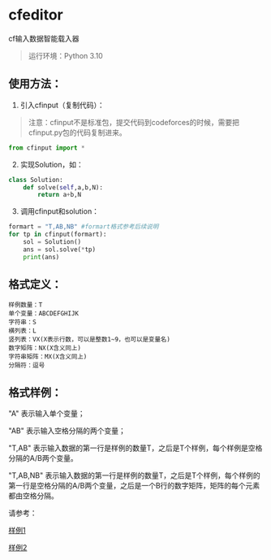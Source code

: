 # cfeditor

cf输入数据智能载入器

> 运行环境：Python 3.10

## 使用方法：

1. 引入cfinput（复制代码）：

> 注意：cfinput不是标准包，提交代码到codeforces的时候，需要把cfinput.py包的代码复制进来。

```python []
from cfinput import *
```

2. 实现Solution，如：

```python []
class Solution:
    def solve(self,a,b,N):
        return a+b,N
```

3. 调用cfinput和solution：

```python []
formart = "T,AB,NB" #formart格式参考后续说明
for tp in cfinput(formart):
    sol = Solution()
    ans = sol.solve(*tp)
    print(ans)
```

## 格式定义：

    样例数量：T
    单个变量：ABCDEFGHIJK
    字符串：S
    横列表：L
    竖列表：VX(X表示行数，可以是整数1~9，也可以是变量名)
    数字矩阵：NX(X含义同上)
    字符串矩阵：MX(X含义同上)
    分隔符：逗号

## 格式样例：

"A" 表示输入单个变量；

"AB" 表示输入空格分隔的两个变量；

"T,AB" 表示输入数据的第一行是样例的数量T，之后是T个样例，每个样例是空格分隔的A/B两个变量。

"T,AB,NB" 表示输入数据的第一行是样例的数量T，之后是T个样例，每个样例的第一行是空格分隔的A/B两个变量，之后是一个B行的数字矩阵，矩阵的每个元素都由空格分隔。


请参考：

[样例1](samply1.py)

[样例2](samply2.py)